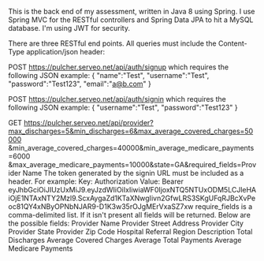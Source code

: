This is the back end of my assessment, written in Java 8 using Spring. I use Spring MVC for the RESTful controllers and Spring Data JPA to hit a MySQL database. I'm using JWT for security.

There are three RESTful end points. All queries must include the Content-Type application/json header:

POST https://pulcher.serveo.net/api/auth/signup
which requires the following JSON example:
{
	"name":"Test",
	"username":"Test",
	"password":"Test123",
	"email":"a@b.com"
}

POST https://pulcher.serveo.net/api/auth/signin
which requires the following JSON example:
{
	"username":"Test",
	"password":"Test123"
}

GET https://pulcher.serveo.net/api/provider?max_discharges=5&min_discharges=6&max_average_covered_charges=50000
&min_average_covered_charges=40000&min_average_medicare_payments=6000
&max_average_medicare_payments=10000&state=GA&required_fields=Provider Name
The token generated by the signin URL must be included as a header. For example:
Key: Authorization Value: Bearer eyJhbGciOiJIUzUxMiJ9.eyJzdWIiOiIxIiwiaWF0IjoxNTQ5NTUxODM5LCJleHAiOjE1NTAxNTY2Mzl9.ScxAygaZd1KTaXNwgIivn2GfwLRS3SKgUFqRJBcXvPeoc81QY4xNByOPNbNJAR9-D1K3w35rOJgMErVxaSZ7xw
require_fields is a comma-delimited list. If it isn't present all fields will be returned. Below are the possible fields:
Provider Name
Provider Street Address
Provider City
Provider State
Provider Zip Code
Hospital Referral Region Description
Total Discharges
Average Covered Charges
Average Total Payments
Average Medicare Payments
